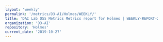```yaml
---
layout: 'weekly'
permalink: '/metrics/D3-AI/Holmes/WEEKLY/'
title: 'DAI Lab OSS Metrics Metrics report for Holmes | WEEKLY-REPORT-2019-10-27'
organization: 'D3-AI'
repository: 'Holmes'
current_date: '2019-10-27'
---
```

